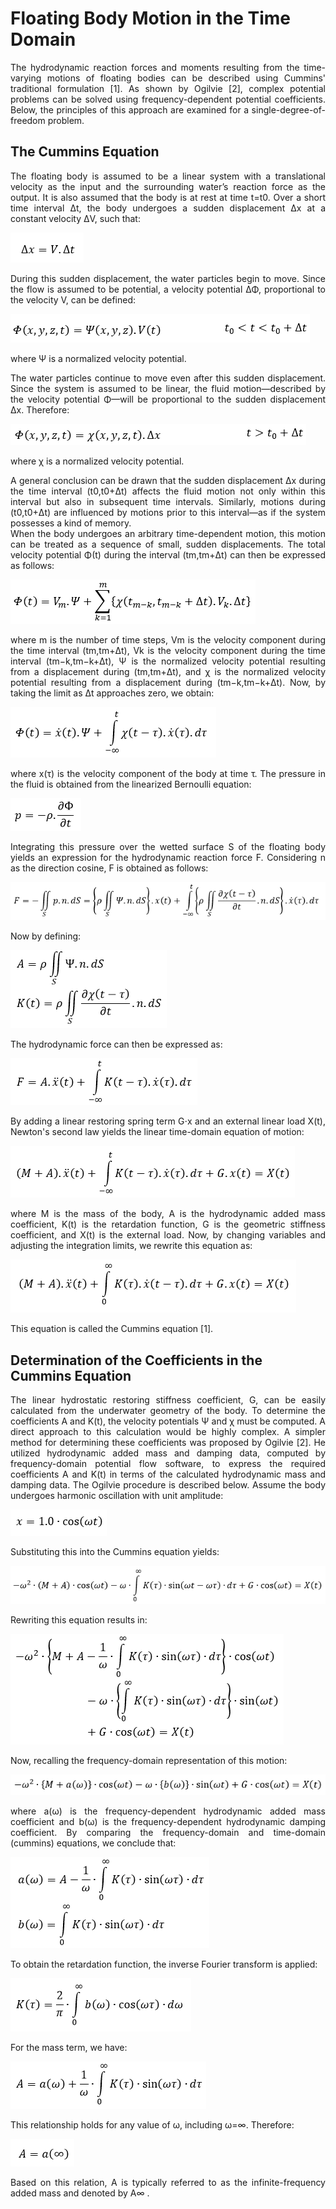 # Floating Body Motion in the Time Domain  
<div align="justify">
The hydrodynamic reaction forces and moments resulting from the time-varying motions of floating bodies can be described using Cummins' traditional formulation [1]. As shown by Ogilvie [2], complex potential problems can be solved using frequency-dependent potential coefficients. Below, the principles of this approach are examined for a single-degree-of-freedom problem.
</div>

## The Cummins Equation  
<div align="justify">
The floating body is assumed to be a linear system with a translational velocity as the input and the surrounding water’s reaction force as the output. It is also assumed that the body is at rest at time t=t0. Over a short time interval Δt, the body undergoes a sudden displacement Δx at a constant velocity ΔV, such that:
</div>  

![1](https://github.com/taha-re/3D-BEM-WEC/blob/main/Simulink-Model/figures/1.PNG) 
<div align="justify">
During this sudden displacement, the water particles begin to move. Since the flow is assumed to be potential, a velocity potential ΔΦ, proportional to the velocity V, can be defined:  
</div>  

![2](https://github.com/taha-re/3D-BEM-WEC/blob/main/Simulink-Model/figures/2.PNG)  

where Ψ is a normalized velocity potential.
<div align="justify">
The water particles continue to move even after this sudden displacement. Since the system is assumed to be linear, the fluid motion—described by the velocity potential Φ—will be proportional to the sudden displacement Δx. Therefore:
</div>  

![3](https://github.com/taha-re/3D-BEM-WEC/blob/main/Simulink-Model/figures/3.PNG)

where χ is a normalized velocity potential.
<div align="justify">
A general conclusion can be drawn that the sudden displacement Δx during the time interval (t0,t0+Δt) affects the fluid motion not only within this interval but also in subsequent time intervals. Similarly, motions during (t0,t0+Δt) are influenced by motions prior to this interval—as if the system possesses a kind of memory.  
</div> 
<div align="justify">
When the body undergoes an arbitrary time-dependent motion, this motion can be treated as a sequence of small, sudden displacements. The total velocity potential Φ(t) during the interval (tm,tm+Δt) can then be expressed as follows:
</div> 

![4](https://github.com/taha-re/3D-BEM-WEC/blob/main/Simulink-Model/figures/4.PNG)

<div align="justify">
where m is the number of time steps, Vm is the velocity component during the time interval (tm,tm+Δt), Vk is the velocity component during the time interval (tm−k,tm−k+Δt), Ψ is the normalized velocity potential resulting from a displacement during (tm,tm+Δt), and χ is the normalized velocity potential resulting from a displacement during (tm−k,tm−k+Δt). Now, by taking the limit as Δt approaches zero, we obtain:
</div> 

![5](https://github.com/taha-re/3D-BEM-WEC/blob/main/Simulink-Model/figures/5.PNG)

<div align="justify">
where x(τ) is the velocity component of the body at time τ. The pressure in the fluid is obtained from the linearized Bernoulli equation:
</div> 

![6](https://github.com/taha-re/3D-BEM-WEC/blob/main/Simulink-Model/figures/6.PNG)

<div align="justify">
Integrating this pressure over the wetted surface S of the floating body yields an expression for the hydrodynamic reaction force F. Considering n as the direction cosine, F is obtained as follows:
</div> 

![7](https://github.com/taha-re/3D-BEM-WEC/blob/main/Simulink-Model/figures/7.PNG)

Now by defining:

![8](https://github.com/taha-re/3D-BEM-WEC/blob/main/Simulink-Model/figures/8.PNG)

The hydrodynamic force can then be expressed as:

![11](https://github.com/taha-re/3D-BEM-WEC/blob/main/Simulink-Model/figures/11.PNG)

<div align="justify">
By adding a linear restoring spring term G⋅x and an external linear load X(t), Newton's second law yields the linear time-domain equation of motion:
</div> 

![9](https://github.com/taha-re/3D-BEM-WEC/blob/main/Simulink-Model/figures/9.PNG)

<div align="justify">
where M is the mass of the body, A is the hydrodynamic added mass coefficient, K(t) is the retardation function, G is the geometric stiffness coefficient, and X(t) is the external load. Now, by changing variables and adjusting the integration limits, we rewrite this equation as:
</div> 

![10](https://github.com/taha-re/3D-BEM-WEC/blob/main/Simulink-Model/figures/10.PNG)

This equation is called the Cummins equation [1].

## Determination of the Coefficients in the Cummins Equation
<div align="justify">
The linear hydrostatic restoring stiffness coefficient, G, can be easily calculated from the underwater geometry of the body. To determine the coefficients A and K(t), the velocity potentials Ψ and χ must be computed. A direct approach to this calculation would be highly complex. A simpler method for determining these coefficients was proposed by Ogilvie [2]. He utilized hydrodynamic added mass and damping data, computed by frequency-domain potential flow software, to express the required coefficients A and K(t) in terms of the calculated hydrodynamic mass and damping data. The Ogilvie procedure is described below.
Assume the body undergoes harmonic oscillation with unit amplitude:
</div> 

![12](https://github.com/taha-re/3D-BEM-WEC/blob/main/Simulink-Model/figures/12.PNG)

Substituting this into the Cummins equation yields:

![13](https://github.com/taha-re/3D-BEM-WEC/blob/main/Simulink-Model/figures/13.PNG)

Rewriting this equation results in:

![14](https://github.com/taha-re/3D-BEM-WEC/blob/main/Simulink-Model/figures/14.PNG)

Now, recalling the frequency-domain representation of this motion:

![15](https://github.com/taha-re/3D-BEM-WEC/blob/main/Simulink-Model/figures/15.PNG)

<div align="justify">
where a(ω) is the frequency-dependent hydrodynamic added mass coefficient and b(ω) is the frequency-dependent hydrodynamic damping coefficient.  
By comparing the frequency-domain and time-domain (cummins) equations, we conclude that:
</div> 

![16](https://github.com/taha-re/3D-BEM-WEC/blob/main/Simulink-Model/figures/16.PNG)

To obtain the retardation function, the inverse Fourier transform is applied:

![17](https://github.com/taha-re/3D-BEM-WEC/blob/main/Simulink-Model/figures/17.PNG)

For the mass term, we have:

![18](https://github.com/taha-re/3D-BEM-WEC/blob/main/Simulink-Model/figures/18.PNG)

This relationship holds for any value of ω, including ω=∞. Therefore:

![19](https://github.com/taha-re/3D-BEM-WEC/blob/main/Simulink-Model/figures/19.PNG)

<div align="justify">
Based on this relation, A is typically referred to as the infinite-frequency added mass and denoted by A∞ .
</div> 
